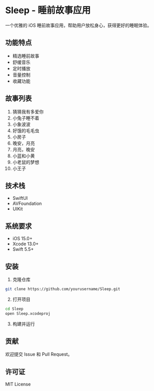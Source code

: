# Sleep - 睡前故事应用

一个优雅的 iOS 睡前故事应用，帮助用户放松身心，获得更好的睡眠体验。

## 功能特点

- 精选睡前故事
- 舒缓音乐
- 定时播放
- 音量控制
- 收藏功能

## 故事列表

1. 猜猜我有多爱你
2. 小兔子睡不着
3. 小象波波
4. 好饿的毛毛虫
5. 小房子
6. 晚安，月亮
7. 月亮，晚安
8. 小蓝和小黄
9. 小老鼠的梦想
10. 小王子

## 技术栈

- SwiftUI
- AVFoundation
- UIKit

## 系统要求

- iOS 15.0+
- Xcode 13.0+
- Swift 5.5+

## 安装

1. 克隆仓库
```bash
git clone https://github.com/yourusername/Sleep.git
```

2. 打开项目
```bash
cd Sleep
open Sleep.xcodeproj
```

3. 构建并运行

## 贡献

欢迎提交 Issue 和 Pull Request。

## 许可证

MIT License 